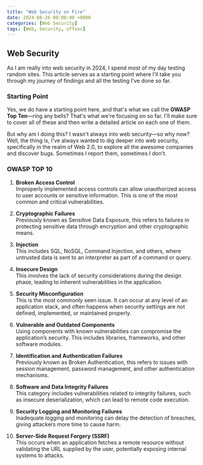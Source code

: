 ```yaml
---
title: "Web Security on Fire" 
date: 2024-08-26 00:00:00 +0800
categories: [Web Security]
tags: [Web, Security, offsec]
---
```


## Web Security

As I am really into web security in 2024, I spend most of my day testing random sites. This article serves as a starting point where I'll take you through my journey of findings and all the testing I've done so far.

### Starting Point

Yes, we do have a starting point here, and that's what we call the **OWASP Top Ten**—ring any bells? That's what we're focusing on so far. I'll make sure to cover all of these and then write a detailed article on each one of them.

But why am I doing this? I wasn't always into web security—so why now? Well, the thing is, I've always wanted to dig deeper into web security, specifically in the realm of Web 2.0, to explore all the awesome companies and discover bugs. Sometimes I report them, sometimes I don't.

### OWASP TOP 10

1. **Broken Access Control**  
   Improperly implemented access controls can allow unauthorized access to user accounts or sensitive information. This is one of the most common and critical vulnerabilities.

2. **Cryptographic Failures**  
   Previously known as Sensitive Data Exposure, this refers to failures in protecting sensitive data through encryption and other cryptographic means.

3. **Injection**  
   This includes SQL, NoSQL, Command Injection, and others, where untrusted data is sent to an interpreter as part of a command or query.

4. **Insecure Design**  
   This involves the lack of security considerations during the design phase, leading to inherent vulnerabilities in the application.

5. **Security Misconfiguration**  
   This is the most commonly seen issue. It can occur at any level of an application stack, and often happens when security settings are not defined, implemented, or maintained properly.

6. **Vulnerable and Outdated Components**  
   Using components with known vulnerabilities can compromise the application’s security. This includes libraries, frameworks, and other software modules.

7. **Identification and Authentication Failures**  
   Previously known as Broken Authentication, this refers to issues with session management, password management, and other authentication mechanisms.

8. **Software and Data Integrity Failures**  
   This category includes vulnerabilities related to integrity failures, such as insecure deserialization, which can lead to remote code execution.

9. **Security Logging and Monitoring Failures**  
   Inadequate logging and monitoring can delay the detection of breaches, giving attackers more time to cause harm.

10. **Server-Side Request Forgery (SSRF)**  
    This occurs when an application fetches a remote resource without validating the URL supplied by the user, potentially exposing internal systems to attacks.

